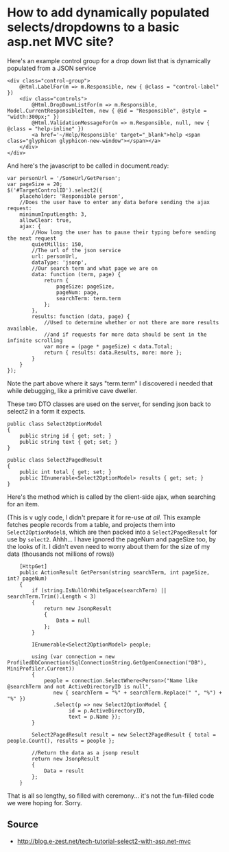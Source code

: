 ﻿# How to add dynamically populated selects/dropdowns to a basic asp.net MVC site?

Here's an example control group for a drop down list that is dynamically populated from a JSON service

    <div class="control-group">
        @Html.LabelFor(m => m.Responsible, new { @class = "control-label" })
        <div class="controls">
            @Html.DropDownListFor(m => m.Responsible, Model.CurrentResponsibleItem, new { @id = "Responsible", @style = "width:300px;" })
            @Html.ValidationMessageFor(m => m.Responsible, null, new { @class = "help-inline" })
            <a href='~/Help/Responsible' target="_blank">help <span class="glyphicon glyphicon-new-window"></span></a>
        </div>
    </div>


And here's the javascript to be called in document.ready:

    var personUrl = '/SomeUrl/GetPerson';
    var pageSize = 20;
    $('#TargetControlID').select2({
        placeholder: 'Responsible person',
        //Does the user have to enter any data before sending the ajax request:
        minimumInputLength: 3,
        allowClear: true,
        ajax: {
            //How long the user has to pause their typing before sending the next request
            quietMillis: 150,
            //The url of the json service
            url: personUrl,
            dataType: 'jsonp',
            //Our search term and what page we are on
            data: function (term, page) {
                return {
                    pageSize: pageSize,
                    pageNum: page,
                    searchTerm: term.term
                };
            },
            results: function (data, page) {
                //Used to determine whether or not there are more results available,
                //and if requests for more data should be sent in the infinite scrolling
                var more = (page * pageSize) < data.Total;
                return { results: data.Results, more: more };
            }
        }
    });


Note the part above where it says "term.term"  I discovered i needed that while debugging, like a primitive cave dweller.

These two DTO classes are used on the server, for sending json back to select2 in a form it expects.

    public class Select2OptionModel
    {
        public string id { get; set; }
        public string text { get; set; }
    }

    public class Select2PagedResult
    {
        public int total { get; set; }
        public IEnumerable<Select2OptionModel> results { get; set; }
    }

Here's the method which is called by the client-side ajax, when searching for an item.

(This is v ugly code, I didn't prepare it for re-use *at all*. This example fetches people records from a table, and projects them into `Select2OptionModel`s, which are then packed into a `Select2PagedResult` for use by `select2`. Ahhh... I have ignored the pageNum and pageSize too, by the looks of it. I didn't even need to worry about them for the size of my data (thousands not millions of rows))

        [HttpGet]
        public ActionResult GetPerson(string searchTerm, int pageSize, int? pageNum)
        {
            if (string.IsNullOrWhiteSpace(searchTerm) || searchTerm.Trim().Length < 3)
            {
                return new JsonpResult
                {
                    Data = null
                };
            }

            IEnumerable<Select2OptionModel> people;

            using (var connection = new ProfiledDbConnection(SqlConnectionString.GetOpenConnection("DB"), MiniProfiler.Current))
            {
                people = connection.SelectWhere<Person>("Name like @searchTerm and not ActiveDirectoryID is null",
                   new { searchTerm = "%" + searchTerm.Replace(" ", "%") + "%" })
                   .Select(p => new Select2OptionModel {
                        id = p.ActiveDirectoryID,
                        text = p.Name });
            }

            Select2PagedResult result = new Select2PagedResult { total = people.Count(), results = people };

            //Return the data as a jsonp result
            return new JsonpResult
            {
                Data = result
            };
        }



That is all so lengthy, so filled with ceremony... it's not the fun-filled code we were hoping for. Sorry.


## Source

 * http://blog.e-zest.net/tech-tutorial-select2-with-asp.net-mvc